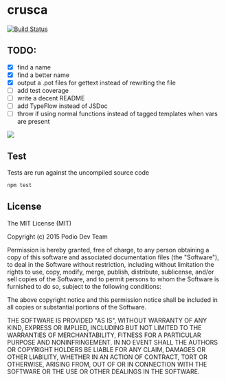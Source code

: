 # crusca
[![Build Status](https://travis-ci.org/dmatteo/crusca.svg?branch=master)](https://travis-ci.org/dmatteo/crusca)

## TODO:
- [x] find a name
- [x] find a better name
- [x] output a .pot files for gettext instead of rewriting the file
- [ ] add test coverage
- [ ] write a decent README
- [ ] add TypeFlow instead of JSDoc
- [ ] throw if using normal functions instead of tagged templates when vars are present

![](http://i.giphy.com/Yl5aO3gdVfsQ0.gif)

## Test

Tests are run against the uncompiled source code

```js
npm test
```

## License

The MIT License (MIT)

Copyright (c) 2015 Podio Dev Team

Permission is hereby granted, free of charge, to any person obtaining a copy
of this software and associated documentation files (the "Software"), to deal
in the Software without restriction, including without limitation the rights
to use, copy, modify, merge, publish, distribute, sublicense, and/or sell
copies of the Software, and to permit persons to whom the Software is
furnished to do so, subject to the following conditions:

The above copyright notice and this permission notice shall be included in all
copies or substantial portions of the Software.

THE SOFTWARE IS PROVIDED "AS IS", WITHOUT WARRANTY OF ANY KIND, EXPRESS OR
IMPLIED, INCLUDING BUT NOT LIMITED TO THE WARRANTIES OF MERCHANTABILITY,
FITNESS FOR A PARTICULAR PURPOSE AND NONINFRINGEMENT. IN NO EVENT SHALL THE
AUTHORS OR COPYRIGHT HOLDERS BE LIABLE FOR ANY CLAIM, DAMAGES OR OTHER
LIABILITY, WHETHER IN AN ACTION OF CONTRACT, TORT OR OTHERWISE, ARISING FROM,
OUT OF OR IN CONNECTION WITH THE SOFTWARE OR THE USE OR OTHER DEALINGS IN THE
SOFTWARE.
